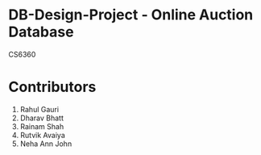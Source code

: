 # DB-Design-Project - Online Auction Database
CS6360

# Contributors
1. Rahul Gauri
2. Dharav Bhatt
3. Rainam Shah
4. Rutvik Avaiya
5. Neha Ann John
